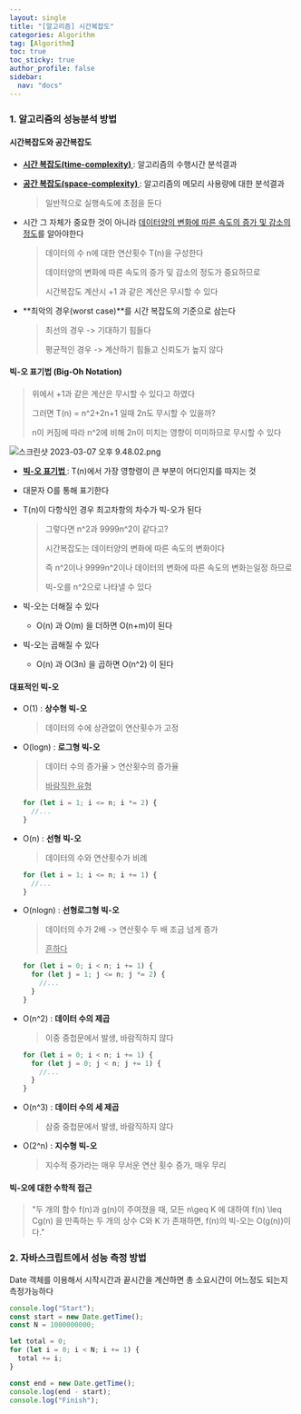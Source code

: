 ```yaml
---
layout: single
title: "[알고리즘] 시간복잡도"
categories: Algorithm
tag: [Algorithm]
toc: true
toc_sticky: true
author_profile: false
sidebar:
  nav: "docs"
---
```


### 1. 알고리즘의 성능분석 방법

#### 시간복잡도와 공간복잡도

- **<u>시간 복잡도(time-complexity) </u>** : 알고리즘의 수행시간 분석결과

- **<u>공간 복잡도(space-complexity) </u>** : 알고리즘의 메모리 사용량에 대한 분석결과

  > 일반적으로 실행속도에 초점을 둔다

- 시간 그 자체가 중요한 것이 아니라 <u>데이터양의 변화에 따른 속도의 증가 및 감소의 정도</u>를 알아야한다

  > 데이터의 수 n에 대한 연산횟수 T(n)을 구성한다
  >
  > 데이터양의 변화에 따른 속도의 증가 및 감소의 정도가 중요하므로
  >
  > 시간복잡도 계산시 +1 과 같은 계산은 무시할 수 있다

- **최악의 경우(worst case)**를 시간 복잡도의 기준으로 삼는다

  > 최선의 경우 -> 기대하기 힘들다
  >
  > 평균적인 경우 -> 계산하기 힘들고 신뢰도가 높지 않다

#### 빅-오 표기법 (Big-Oh Notation)

> 위에서 +1과 같은 계산은 무시할 수 있다고 하였다
>
> 그러면 T(n) = n^2+2n+1 일때 2n도 무시할 수 있을까?
>
> n이 커짐에 따라 n^2에 비해 2n이 미치는 영향이 미미하므로 무시할 수 있다

![스크린샷 2023-03-07 오후 9.48.02.png](/Users/monstazo/Desktop/스크린샷%202023-03-07%20오후%209.48.02.png)

- **<u>빅-오 표기법 </u>** : T(n)에서 가장 영향령이 큰 부분이 어디인지를 따지는 것

- 대문자 O를 통해 표기한다

- T(n)이 다항식인 경우 최고차항의 차수가 빅-오가 된다

  > 그렇다면 n^2과 9999n^2이 같다고?
  >
  > 시간복잡도는 데이터양의 변화에 따른 속도의 변화이다
  >
  > 즉 n^2이나 9999n^2이나 데이터의 변화에 따른 속도의 변화는일정 하므로
  >
  > 빅-오를 n^2으로 나타낼 수 있다

- 빅-오는 더해질 수 있다

  - O(n) 과 O(m) 을 더하면 O(n+m)이 된다

- 빅-오는 곱해질 수 있다

  - O(n) 과 O(3n) 을 곱하면 O(n^2) 이 된다

#### 대표적인 빅-오

- O(1) : **상수형 빅-오**

  > 데이터의 수에 상관없이 연산횟수가 고정

- O(logn) : **로그형 빅-오**

  > 데이터 수의 증가율 > 연산횟수의 증가율
  >
  > <u>바람직한 유형</u>

  ```js
  for (let i = 1; i <= n; i *= 2) {
    //...
  }
  ```

- O(n) : **선형 빅-오**

  > 데이터의 수와 연산횟수가 비례

  ```js
  for (let i = 1; i <= n; i += 1) {
    //...
  }
  ```

- O(nlogn) : **선형로그형 빅-오**

  > 데이터의 수가 2배 -> 연산횟수 두 배 조금 넘게 증가
  >
  > <u>흔하다</u>

  ```js
  for (let i = 0; i < n; i += 1) {
    for (let j = 1; j <= n; j *= 2) {
      //...
    }
  }
  ```

- O(n^2) : **데이터 수의 제곱**

  > 이중 중첩문에서 발생, 바람직하지 않다

  ```js
  for (let i = 0; i < n; i += 1) {
    for (let j = 0; j < n; j += 1) {
      //...
    }
  }
  ```

- O(n^3) : **데이터 수의 세 제곱**

  > 삼중 중첩문에서 발생, 바람직하지 않다

- O(2^n) : **지수형 빅-오**

  > 지수적 증가라는 매우 무서운 연산 횟수 증가, 매우 무리

#### 빅-오에 대한 수학적 접근

> "두 개의 함수 f(n)과 g(n)이 주여졌을 때, 모든 n\geq K 에 대하여 f(n) \leq Cg(n) 을 만족하는 두 개의 상수 C와 K 가 존재하면, f(n)의 빅-오는 O(g(n))이다."

### 2. 자바스크립트에서 성능 측정 방법

Date 객체를 이용해서 시작시간과 끝시간을 계산하면 총 소요시간이 어느정도 되는지 측정가능하다

```js
console.log("Start");
const start = new Date.getTime();
const N = 1000000000;

let total = 0;
for (let i = 0; i < N; i += 1) {
  total += i;
}

const end = new Date.getTime();
console.log(end - start);
console.log("Finish");
```
